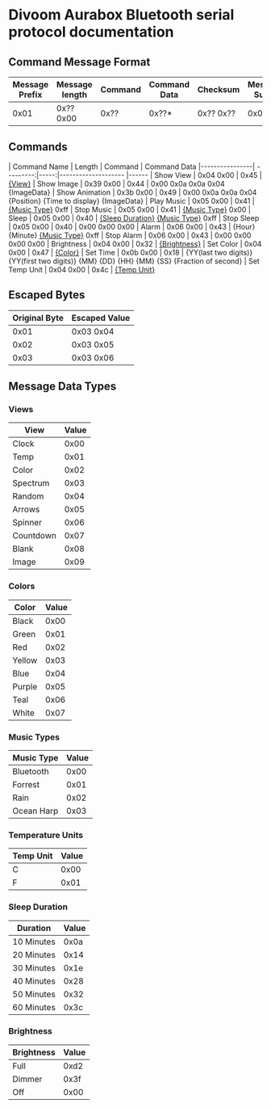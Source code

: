 # Divoom Aurabox Bluetooth serial protocol documentation #

## Command Message Format ##
| Message Prefix | Message length | Command | Command Data | Checksum | Message Suffix |
| -------------- | -------------- |-------- | ------------ | -------- | -------------- |
| 0x01           | 0x?? 0x00      | 0x??    | 0x??*        | 0x?? 0x??| 0x02           |

## Commands ##
| Command Name   | Length    | Command | Command Data 
|----------------| ---------:|-----:|-------------------- |------
| Show View      | 0x04 0x00 | 0x45 | [{View}](#views)
| Show Image     | 0x39 0x00 | 0x44 | 0x00 0x0a 0x0a 0x04 {ImageData} 
| Show Animation | 0x3b 0x00 | 0x49 | 0x00 0x0a 0x0a 0x04 {Position} {Time to display} {ImageData} 
| Play Music     | 0x05 0x00 | 0x41 | [{Music Type}](#musictypes) 0xff 
| Stop Music     | 0x05 0x00 | 0x41 | [{Music Type}](#musictypes) 0x00 
| Sleep          | 0x05 0x00 | 0x40 | [{Sleep Duration}](#sleep) [{Music Type}](#musictypes) 0xff 
| Stop Sleep     | 0x05 0x00 | 0x40 | 0x00 0x00 0x00 
| Alarm          | 0x06 0x00 | 0x43 | {Hour} {Minute} [{Music Type}](#musictypes) 0xff 
| Stop Alarm     | 0x06 0x00 | 0x43 | 0x00 0x00 0x00 0x00 
| Brightness     | 0x04 0x00 | 0x32 | [{Brightness}](#brightness) 
| Set Color      | 0x04 0x00 | 0x47 | [{Color}](#colors) 
| Set Time       | 0x0b 0x00 | 0x18 | {YY(last two digits)} {YY(first two digits)} {MM} {DD} {HH} {MM} {SS} {Fraction of second}
| Set Temp Unit  | 0x04 0x00 | 0x4c | [{Temp Unit}](#tempunits) 

## Escaped Bytes ##
| Original Byte | Escaped Value |
| ------------- | ------------- |
| 0x01          | 0x03 0x04     |
| 0x02          | 0x03 0x05     |
| 0x03          | 0x03 0x06     |

## Message Data Types ##

### <a name="views">**Views**</a> ###

| View      | Value     |
|-----------|-----------|
|Clock      | 0x00      |
|Temp       | 0x01      |
|Color      | 0x02      |
|Spectrum   | 0x03      |
|Random     | 0x04      |
|Arrows     | 0x05      |
|Spinner    | 0x06      |
|Countdown  | 0x07      |
|Blank      | 0x08      |
|Image      | 0x09      |

### <a name="colors">**Colors**</a> ###

| Color     | Value     |
|-----------|-----------|
|Black      | 0x00      |
|Green      | 0x01      |
|Red        | 0x02      |
|Yellow     | 0x03      |
|Blue       | 0x04      |
|Purple     | 0x05      |
|Teal       | 0x06      |
|White      | 0x07      |

### <a name="musictypes">**Music Types**</a> ###

| Music Type| Value     |
|-----------|-----------|
|Bluetooth  | 0x00      |
|Forrest    | 0x01      |
|Rain       | 0x02      |
|Ocean Harp | 0x03      |

### <a name="tempunits">**Temperature Units**</a> ###

| Temp Unit | Value     |
|-----------|-----------|
| C         | 0x00      |
| F         | 0x01      |

### <a name="sleep">**Sleep Duration**</a> ###

| Duration  | Value     |
|-----------|-----------|
| 10 Minutes| 0x0a      |
| 20 Minutes| 0x14      |
| 30 Minutes| 0x1e      |
| 40 Minutes| 0x28      |
| 50 Minutes| 0x32      |
| 60 Minutes| 0x3c      |

### <a name="brightness">**Brightness**</a> ###

| Brightness| Value     |
|-----------|-----------|
| Full      | 0xd2      |
| Dimmer    | 0x3f      |
| Off       | 0x00      |
